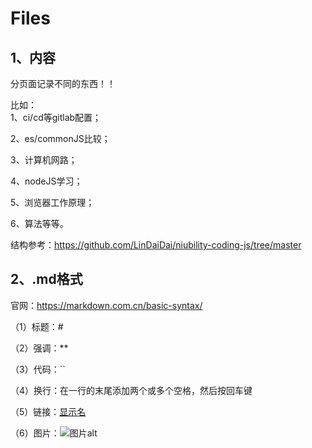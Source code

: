 # Files
## 1、内容

分页面记录不同的东西！！

比如：  
1、ci/cd等gitlab配置；  

2、es/commonJS比较；  

3、计算机网路；   

4、nodeJS学习； 

5、浏览器工作原理； 

6、算法等等。  


结构参考：https://github.com/LinDaiDai/niubility-coding-js/tree/master  

## 2、.md格式
官网：https://markdown.com.cn/basic-syntax/  

（1）标题：#  

（2）强调：**  

（3）代码：``  

（4）换行：在一行的末尾添加两个或多个空格，然后按回车键  

（5）链接：[显示名](url)  

（6）图片：![图片alt](url "图片title")  